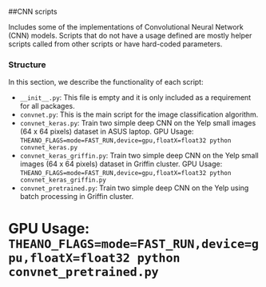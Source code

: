 ##CNN scripts

Includes some of the implementations of Convolutional Neural Network (CNN) models. Scripts that do not have a usage
defined are mostly helper scripts called from other scripts or have hard-coded parameters.

### Structure

In this section, we describe the functionality of each script:
* `__init__.py`: This file is empty and it is only included as a requirement for all packages.
* `convnet.py`: This is the main script for the image classification algorithm.
* `convnet_keras.py`: Train two simple deep CNN on the Yelp small images (64 x 64 pixels) dataset in ASUS laptop.
GPU Usage: `THEANO_FLAGS=mode=FAST_RUN,device=gpu,floatX=float32 python convnet_keras.py`
* `convnet_keras_griffin.py`: Train two simple deep CNN on the Yelp small images (64 x 64 pixels) dataset in Griffin cluster.
GPU Usage: `THEANO_FLAGS=mode=FAST_RUN,device=gpu,floatX=float32 python convnet_keras_griffin.py`
* `convnet_pretrained.py`: Train two simple deep CNN on the Yelp using batch processing in Griffin cluster.
# GPU Usage: `THEANO_FLAGS=mode=FAST_RUN,device=gpu,floatX=float32 python convnet_pretrained.py`